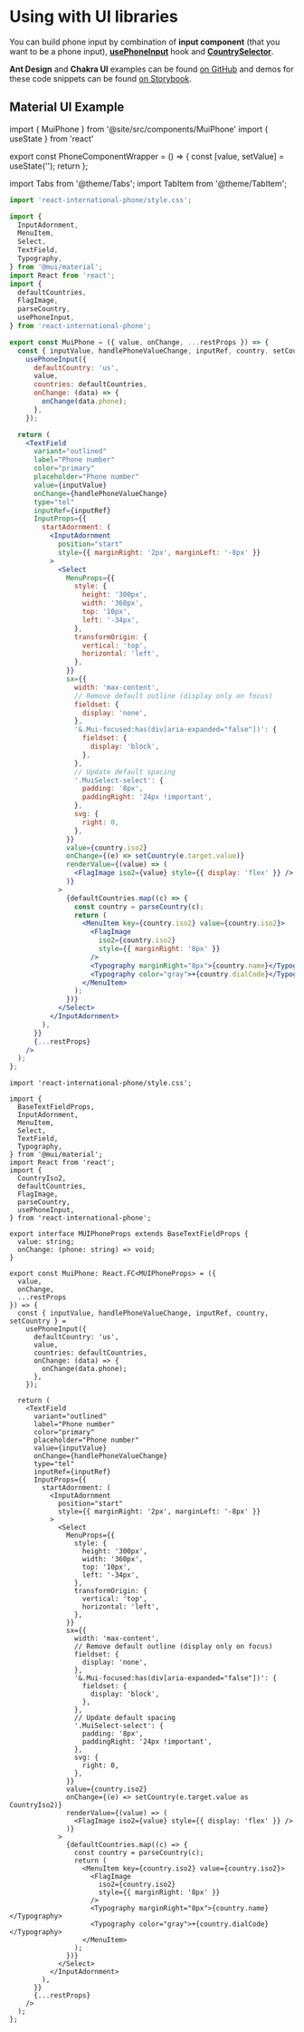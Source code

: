 # Using with UI libraries

You can build phone input by combination of **input component** (that you want to be a phone input), [**usePhoneInput**](./usePhoneInput) hook and [**CountrySelector**](../Subcomponents%20API/CountrySelector).

**Ant Design** and **Chakra UI** examples can be found [on GitHub](https://github.com/ybrusentsov/react-international-phone/tree/master/src/stories/UiLibsExample/components) and demos for these code snippets can be found [on Storybook](https://react-international-phone-storybook.vercel.app/?path=/story/using-with-ui-libs).

## Material UI Example

import { MuiPhone } from '@site/src/components/MuiPhone'
import { useState } from 'react'

export const PhoneComponentWrapper = () => {
const [value, setValue] = useState('');
return <MuiPhone value={value} onChange={setValue}/>
};

<div style={{ margin: "3rem 0 2rem" }}>
  <PhoneComponentWrapper />
</div>

import Tabs from '@theme/Tabs';
import TabItem from '@theme/TabItem';

<Tabs>

<TabItem value="jsx" label="JavaScript">

```jsx
import 'react-international-phone/style.css';

import {
  InputAdornment,
  MenuItem,
  Select,
  TextField,
  Typography,
} from '@mui/material';
import React from 'react';
import {
  defaultCountries,
  FlagImage,
  parseCountry,
  usePhoneInput,
} from 'react-international-phone';

export const MuiPhone = ({ value, onChange, ...restProps }) => {
  const { inputValue, handlePhoneValueChange, inputRef, country, setCountry } =
    usePhoneInput({
      defaultCountry: 'us',
      value,
      countries: defaultCountries,
      onChange: (data) => {
        onChange(data.phone);
      },
    });

  return (
    <TextField
      variant="outlined"
      label="Phone number"
      color="primary"
      placeholder="Phone number"
      value={inputValue}
      onChange={handlePhoneValueChange}
      type="tel"
      inputRef={inputRef}
      InputProps={{
        startAdornment: (
          <InputAdornment
            position="start"
            style={{ marginRight: '2px', marginLeft: '-8px' }}
          >
            <Select
              MenuProps={{
                style: {
                  height: '300px',
                  width: '360px',
                  top: '10px',
                  left: '-34px',
                },
                transformOrigin: {
                  vertical: 'top',
                  horizontal: 'left',
                },
              }}
              sx={{
                width: 'max-content',
                // Remove default outline (display only on focus)
                fieldset: {
                  display: 'none',
                },
                '&.Mui-focused:has(div[aria-expanded="false"])': {
                  fieldset: {
                    display: 'block',
                  },
                },
                // Update default spacing
                '.MuiSelect-select': {
                  padding: '8px',
                  paddingRight: '24px !important',
                },
                svg: {
                  right: 0,
                },
              }}
              value={country.iso2}
              onChange={(e) => setCountry(e.target.value)}
              renderValue={(value) => (
                <FlagImage iso2={value} style={{ display: 'flex' }} />
              )}
            >
              {defaultCountries.map((c) => {
                const country = parseCountry(c);
                return (
                  <MenuItem key={country.iso2} value={country.iso2}>
                    <FlagImage
                      iso2={country.iso2}
                      style={{ marginRight: '8px' }}
                    />
                    <Typography marginRight="8px">{country.name}</Typography>
                    <Typography color="gray">+{country.dialCode}</Typography>
                  </MenuItem>
                );
              })}
            </Select>
          </InputAdornment>
        ),
      }}
      {...restProps}
    />
  );
};
```

  </TabItem>

  <TabItem value="tsx" label="TypeScript">

```tsx
import 'react-international-phone/style.css';

import {
  BaseTextFieldProps,
  InputAdornment,
  MenuItem,
  Select,
  TextField,
  Typography,
} from '@mui/material';
import React from 'react';
import {
  CountryIso2,
  defaultCountries,
  FlagImage,
  parseCountry,
  usePhoneInput,
} from 'react-international-phone';

export interface MUIPhoneProps extends BaseTextFieldProps {
  value: string;
  onChange: (phone: string) => void;
}

export const MuiPhone: React.FC<MUIPhoneProps> = ({
  value,
  onChange,
  ...restProps
}) => {
  const { inputValue, handlePhoneValueChange, inputRef, country, setCountry } =
    usePhoneInput({
      defaultCountry: 'us',
      value,
      countries: defaultCountries,
      onChange: (data) => {
        onChange(data.phone);
      },
    });

  return (
    <TextField
      variant="outlined"
      label="Phone number"
      color="primary"
      placeholder="Phone number"
      value={inputValue}
      onChange={handlePhoneValueChange}
      type="tel"
      inputRef={inputRef}
      InputProps={{
        startAdornment: (
          <InputAdornment
            position="start"
            style={{ marginRight: '2px', marginLeft: '-8px' }}
          >
            <Select
              MenuProps={{
                style: {
                  height: '300px',
                  width: '360px',
                  top: '10px',
                  left: '-34px',
                },
                transformOrigin: {
                  vertical: 'top',
                  horizontal: 'left',
                },
              }}
              sx={{
                width: 'max-content',
                // Remove default outline (display only on focus)
                fieldset: {
                  display: 'none',
                },
                '&.Mui-focused:has(div[aria-expanded="false"])': {
                  fieldset: {
                    display: 'block',
                  },
                },
                // Update default spacing
                '.MuiSelect-select': {
                  padding: '8px',
                  paddingRight: '24px !important',
                },
                svg: {
                  right: 0,
                },
              }}
              value={country.iso2}
              onChange={(e) => setCountry(e.target.value as CountryIso2)}
              renderValue={(value) => (
                <FlagImage iso2={value} style={{ display: 'flex' }} />
              )}
            >
              {defaultCountries.map((c) => {
                const country = parseCountry(c);
                return (
                  <MenuItem key={country.iso2} value={country.iso2}>
                    <FlagImage
                      iso2={country.iso2}
                      style={{ marginRight: '8px' }}
                    />
                    <Typography marginRight="8px">{country.name}</Typography>
                    <Typography color="gray">+{country.dialCode}</Typography>
                  </MenuItem>
                );
              })}
            </Select>
          </InputAdornment>
        ),
      }}
      {...restProps}
    />
  );
};
```

  </TabItem>

</Tabs>
